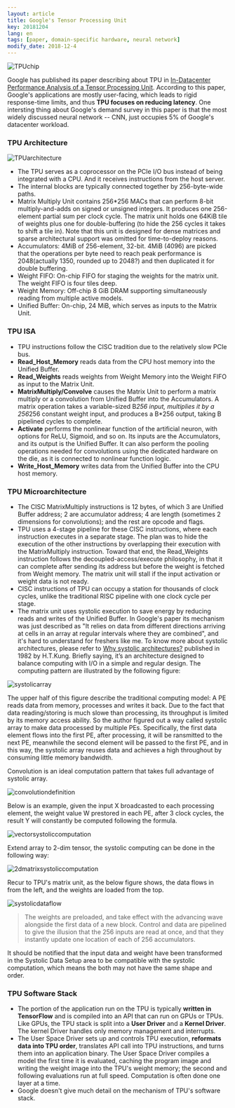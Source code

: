 ```yaml
---
layout: article
title: Google's Tensor Processing Unit
key: 20181204
lang: en
tags: [paper, domain-specific hardware, neural network]
modify_date: 2018-12-4
---
```


![TPUchip](https://blog-1256135234.cos.ap-chengdu.myqcloud.com/TPU/Mjg4NDc4NQ.jpeg)

Google has published its paper describing about TPU in [In-Datacenter Performance Analysis of a Tensor Processing Unit](https://arxiv.org/ftp/arxiv/papers/1704/1704.04760.pdf). According to this paper, Google's applications are mostly user-facing, which leads to rigid response-time limits, and thus **TPU focuses on reducing latency**. One intersting thing about Google's demand survey in this paper is that the most widely discussed neural network -- CNN, just occupies 5% of Google's datacenter workload.

<!--more-->

### TPU Architecture
![TPUarchitecture](https://blog-1256135234.cos.ap-chengdu.myqcloud.com/TPU/google-ai-chip-100718206-large.jpg)

*	The TPU serves as a coprocessor on the PCIe I/O bus instead of being integrated with a CPU. And it receives instructions from the host server. 
* The internal blocks are typically connected together by 256-byte-wide paths.
* Matrix Multiply Unit contains 256*256 MACs that can perform 8-bit multiply-and-adds on signed or unsigned integers. It produces one 256-element partial sum per clock cycle. The matrix unit holds one 64KiB tile of weights plus one for double-buffering (to hide the 256 cycles it takes to shift a tile in). Note that this unit is designed for dense matrices and sparse architectural support was omitted for time-to-deploy reasons.
* Accumulators: 4MiB of 256-element, 32-bit. 4MiB (4096) are picked that the operations per byte need to reach peak performance is 2048(actually 1350, rounded up to 2048?) and then duplicated it for double buffering.
* Weight FIFO: On-chip FIFO for staging the weights for the matrix unit. The weight FIFO is four tiles deep.
* Weight Memory: Off-chip 8 GiB DRAM supporting simultaneously reading from multiple active models.
* Unified Buffer: On-chip, 24 MiB, which serves as inputs to the Matrix Unit.

### TPU ISA
* TPU instructions follow the CISC tradition due to the relatively slow PCIe bus.
* **Read_Host_Memory** reads data from the CPU host memory into the Unified Buffer.
* **Read_Weights** reads weights from Weight Memory into the Weight FIFO as input to the Matrix Unit.
* **MatrixMultiply/Convolve** causes the Matrix Unit to perform a matrix multiply or a convolution from Unified Buffer into the Accumulators. A matrix operation takes a variable-sized B*256 input, multiplies it by a 256*256 constant weight input, and produces a B*256 output, taking B pipelined cycles to complete.
* **Activate** performs the nonlinear function of the artificial neuron, with options for ReLU, Sigmoid, and so on. Its inputs are the Accumulators, and its output is the Unified Buffer. It can also perform the pooling operations needed for convolutions using the dedicated hardware on the die, as it is connected to nonlinear function logic.
* **Write_Host_Memory** writes data from the Unified Buffer into the CPU host memory.

### TPU Microarchitecture
* The CISC MatrixMultiply instructions is 12 bytes, of which 3 are Unified Buffer address; 2 are accumulator address; 4 are length (sometimes 2 dimensions for convolutions); and the rest are opcode and flags.
* TPU uses a 4-stage pipeline for these CISC instructions, where each instruction executes in a separate stage. The plan was to hide the execution of the other instructions by overlapping their execution with the MatrixMultiply instruction. Toward that end, the Read_Weights instruction follows the decoupled-access/execute philosophy, in that it can complete after sending its address but before the weight is fetched from Weight memory. The matrix unit will stall if the input activation or weight data is not ready.
* CISC instructions of TPU can occupy a station for thousands of clock cycles, unlike the traditional RISC pipeline with one clock cycle per stage.
* The matrix unit uses systolic execution to save energy by reducing reads and writes of the Unified Buffer. In Google's paper its mechanism was just described as "It relies on data from different directions arriving at cells in an array at regular intervals where they are combined", and it's hard to understand for freshers like me. To know more about systolic architectures, please refer to [Why systolic architectures?](http://www.eecs.harvard.edu/~htk/publication/1982-kung-why-systolic-architecture.pdf) published in 1982 by H.T.Kung. Briefly saying, it’s an architecture designed to balance computing with I/O in a simple and regular design. The computing pattern are illustrated by the following figure:

![systolicarray](https://blog-1256135234.cos.ap-chengdu.myqcloud.com/TPU/v2-d878144bcca599494ee6007a7507c2fa_r.jpg)

The upper half of this figure describe the traditional computing model: A PE reads data from memory, processes and writes it back. Due to the fact that data reading/storing is much slowe than processing, its throughput is limited by its memory access ability. So the author figured out a way called systolic array to make data processed by multiple PEs. Specifically, the first data element flows into the first PE, after processing, it will be ransmitted to the next PE, meanwhile the second element will be passed to the first PE, and in this way, the systolic array reuses data and achieves a high throughout by consuming little memory bandwidth.

Convolution is an ideal computation pattern that takes full advantage of systolic array.

![convolutiondefinition](https://blog-1256135234.cos.ap-chengdu.myqcloud.com/TPU/v2-858ad056658e5a9bd72314411d740d84_hd.png)

Below is an example, given the input X broadcasted to each processing element, the weight value W prestored in each PE, after 3 clock cycles, the result Y will constantly be computed following the formula.

![vectorsystoliccomputation](https://blog-1256135234.cos.ap-chengdu.myqcloud.com/TPU/v2-8d02652c3a1bd57bf93979ea4583a453_hd.png)

Extend array to 2-dim tensor, the systolic computing can be done in the following way:

![2dmatrixsystoliccomputation](https://blog-1256135234.cos.ap-chengdu.myqcloud.com/TPU/ezgif.com-gif-maker.gif)

Recur to TPU's matrix unit, as the below figure shows, the data flows in from the left, and the weights are loaded from the top.

![systolicdataflow](https://blog-1256135234.cos.ap-chengdu.myqcloud.com/TPU/systolic_data_flow.PNG)

> The weights are preloaded, and take effect with the advancing wave alongside the first data of a new block. Control and data are pipelined to give the illusion that the 256 inputs are read at once, and that they instantly update one location of each of 256 accumulators.

It should be notified that the input data and weight have been transformed in the Systolic Data Setup area to be compatible with the systolic computation, which means the both may not have the same shape and order.

### TPU Software Stack
* The portion of the application run on the TPU is typically **written in TensorFlow** and is compiled into an API that can run on GPUs or TPUs. Like GPUs, the TPU stack is split into a **User Driver** and a **Kernel Driver**. The kernel Driver handles only memory management and interrupts.
* The User Space Driver sets up and controls TPU execution, **reformats data into TPU order**, translates API call into TPU instructions, and turns them into an application binary. The User Space Driver compiles a model the first time it is evaluated, caching the program image and writing the weight image into the TPU's weight memory; the second and following evaluations run at full speed. Computation is often done one layer at a time.
* Google doesn't give much detail on the mechanism of TPU's software stack.





